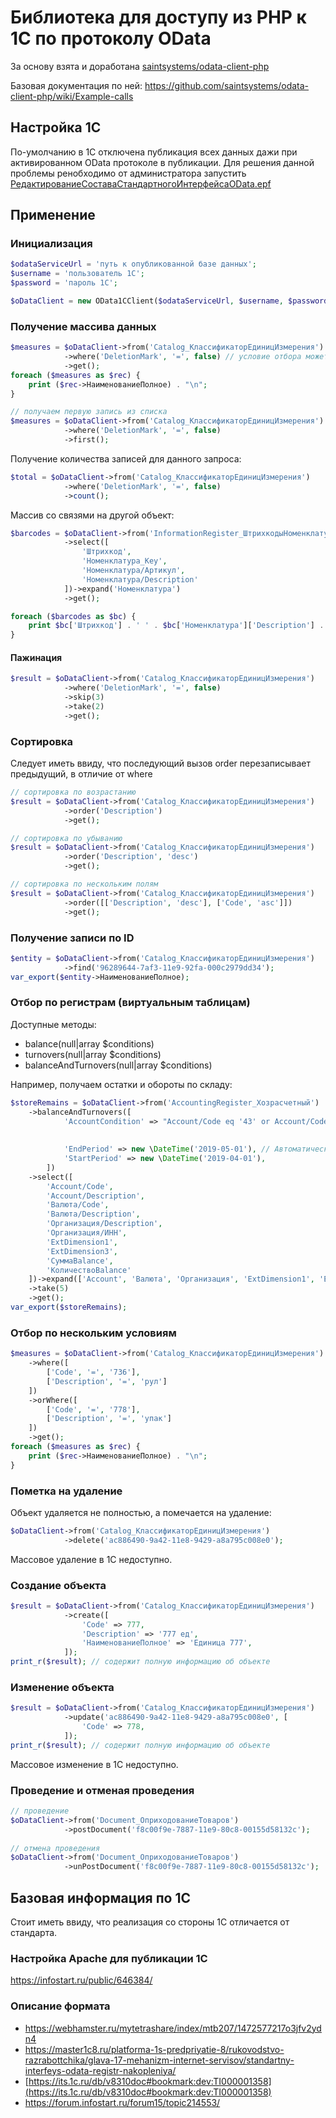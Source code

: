 # Библиотека для доступу из PHP к 1С по протоколу OData
За основу взята и доработана [saintsystems/odata-client-php](https://github.com/saintsystems/odata-client-php)

Базовая документация по ней: https://github.com/saintsystems/odata-client-php/wiki/Example-calls

## Настройка 1С

По-умолчанию в 1С отключена публикация всех данных дажи при активированном OData протоколе в публикации.
Для решения данной проблемы ренобходимо от администратора запустить [РедактированиеСоставаСтандартногоИнтерфейсаOData.epf](РедактированиеСоставаСтандартногоИнтерфейсаOData.epf)

## Применение
### Инициализация
```php
$odataServiceUrl = 'путь к опубликованной базе данных';
$username = 'пользователь 1С';
$password = 'пароль 1С';

$oDataClient = new OData1CClient($odataServiceUrl, $username, $password);
```

### Получение массива данных
```php
$measures = $oDataClient->from('Catalog_КлассификаторЕдиницИзмерения')
            ->where('DeletionMark', '=', false) // условие отбора может быть также \DateTime, строкой guid. Главное, что должно соответствовать типу данных в отбираемом поле
            ->get();
foreach ($measures as $rec) {
    print ($rec->НаименованиеПолное) . "\n";
}

// получаем первую запись из списка
$measures = $oDataClient->from('Catalog_КлассификаторЕдиницИзмерения')
            ->where('DeletionMark', '=', false)
            ->first();
```

Получение количества записей для данного запроса:
```php
$total = $oDataClient->from('Catalog_КлассификаторЕдиницИзмерения')
            ->where('DeletionMark', '=', false)
            ->count();
```

Массив со связями на другой объект:
```php
$barcodes = $oDataClient->from('InformationRegister_ШтрихкодыНоменклатуры')
            ->select([
                'Штрихкод',
                'Номенклатура_Key',
                'Номенклатура/Артикул',
                'Номенклатура/Description'
            ])->expand('Номенклатура')
            ->get();

foreach ($barcodes as $bc) {
    print $bc['Штрихкод'] . ' ' . $bc['Номенклатура']['Description'] . "\n";
}
```

#### Пажинация
```php
$result = $oDataClient->from('Catalog_КлассификаторЕдиницИзмерения')
            ->where('DeletionMark', '=', false)
            ->skip(3)
            ->take(2)
            ->get();
```

### Сортировка
Следует иметь ввиду, что последующий вызов order перезаписывает предыдущий, в отличие от where
```php
// сортировка по возрастанию
$result = $oDataClient->from('Catalog_КлассификаторЕдиницИзмерения')
            ->order('Description')
            ->get();

// сортировка по убыванию
$result = $oDataClient->from('Catalog_КлассификаторЕдиницИзмерения')
            ->order('Description', 'desc')
            ->get();

// сортировка по нескольким полям
$result = $oDataClient->from('Catalog_КлассификаторЕдиницИзмерения')
            ->order([['Description', 'desc'], ['Code', 'asc']])
            ->get();
```

### Получение записи по ID
```php
$entity = $oDataClient->from('Catalog_КлассификаторЕдиницИзмерения')
            ->find('96289644-7af3-11e9-92fa-000c2979dd34');
var_export($entity->НаименованиеПолное);
```

### Отбор по регистрам (виртуальным таблицам)
Доступные методы:
* balance(null|array $conditions)
* turnovers(null|array $conditions)
* balanceAndTurnovers(null|array $conditions)

Например, получаем остатки и обороты по складу:
```php
$storeRemains = $oDataClient->from('AccountingRegister_Хозрасчетный')
    ->balanceAndTurnovers([
            'AccountCondition' => "Account/Code eq '43' or Account/Code eq '41.01'", // пока что красивая группировка не реализована, 
                                                                                     // соответственно операторы должны соответствовать стандартку ODate, 
                                                                                     // кавычки всегда одинарные!
            'EndPeriod' => new \DateTime('2019-05-01'), // Автоматически приводит к дате
            'StartPeriod' => new \DateTime('2019-04-01'),
        ])
    ->select([
        'Account/Code',
        'Account/Description',
        'Валюта/Code',
        'Валюта/Description',
        'Организация/Description',
        'Организация/ИНН',
        'ExtDimension1',
        'ExtDimension3',
        'СуммаBalance',
        'КоличествоBalance'
    ])->expand(['Account', 'Валюта', 'Организация', 'ExtDimension1', 'ExtDimension3'])
    ->take(5)
    ->get();
var_export($storeRemains);
```

### Отбор по нескольким условиям
```php
$measures = $oDataClient->from('Catalog_КлассификаторЕдиницИзмерения')
    ->where([
        ['Code', '=', '736'],
        ['Description', '=', 'рул']
    ])
    ->orWhere([
        ['Code', '=', '778'],
        ['Description', '=', 'упак']
    ])
    ->get();
foreach ($measures as $rec) {
    print ($rec->НаименованиеПолное) . "\n";
}
```

### Пометка на удаление
Объект удаляется не полностью, а помечается на удаление:
```php
$oDataClient->from('Catalog_КлассификаторЕдиницИзмерения')
            ->delete('ac886490-9a42-11e8-9429-a8a795c008e0');
```
Массовое удаление в 1С недоступно.

### Создание объекта
```php
$result = $oDataClient->from('Catalog_КлассификаторЕдиницИзмерения')
            ->create([
                'Code' => 777,
                'Description' => '777 ед',
                'НаименованиеПолное' => 'Единица 777',
            ]); 
print_r($result); // содержит полную информацию об объекте
```

### Изменение объекта
```php
$result = $oDataClient->from('Catalog_КлассификаторЕдиницИзмерения')
            ->update('ac886490-9a42-11e8-9429-a8a795c008e0', [
                'Code' => 778,
            ]); 
print_r($result); // содержит полную информацию об объекте
```
Массовое изменение в 1С недоступно.

### Проведение и отменая проведения
```php
// проведение
$oDataClient->from('Document_ОприходованиеТоваров')
            ->postDocument('f8c00f9e-7887-11e9-80c8-00155d58132c');
            
// отмена проведения
$oDataClient->from('Document_ОприходованиеТоваров')
            ->unPostDocument('f8c00f9e-7887-11e9-80c8-00155d58132c');
```

## Базовая информация по 1С
Стоит иметь ввиду, что реализация со стороны 1С отличается от стандарта.

### Настройка Apache для публикации 1С
https://infostart.ru/public/646384/

### Описание формата
* https://webhamster.ru/mytetrashare/index/mtb207/1472577217o3jfv2ydn4 
* https://master1c8.ru/platforma-1s-predpriyatie-8/rukovodstvo-razrabottchika/glava-17-mehanizm-internet-servisov/standartny-interfeys-odata-registr-nakopleniya/ 
* [https://its.1c.ru/db/v8310doc#bookmark:dev:TI000001358](https://its.1c.ru/db/v8310doc#bookmark:dev:TI000001358) 
* https://forum.infostart.ru/forum15/topic214553/ 